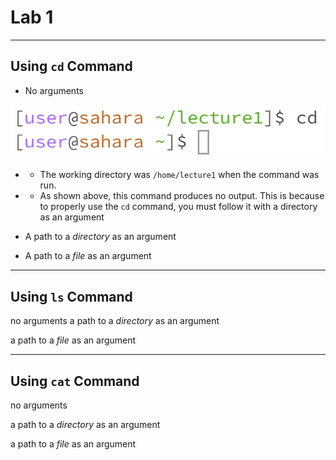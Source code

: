 # Lab 1

---
## Using `cd` Command

- No arguments

![Image](cd_None.png)
- - The working directory was `/home/lecture1` when the command was run.
- - As shown above, this command produces no output. This is because to properly use the `cd` command, you must follow it with a directory as an argument  

- A path to a *directory* as an argument

- A path to a *file* as an argument

---
## Using `ls` Command

no arguments
a path to a *directory* as an argument

a path to a *file* as an argument

---
## Using `cat` Command

no arguments

a path to a *directory* as an argument

a path to a *file* as an argument
